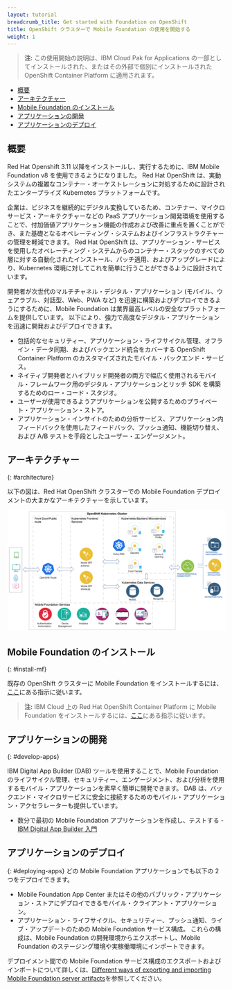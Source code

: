 ```yaml
---
layout: tutorial
breadcrumb_title: Get started with Foundation on OpenShift
title: OpenShift クラスターで Mobile Foundation の使用を開始する
weight: 1
---
```

<!-- NLS_CHARSET=UTF-8 -->


> **注:** この使用開始の説明は、IBM Cloud Pak for Applications の一部としてインストールされた、またはその外部で個別にインストールされた OpenShift Container Platform に適用されます。

* [概要](#introduction)
* [アーキテクチャー](#architecture)
* [Mobile Foundation のインストール](#install-mf)
* [アプリケーションの開発](#develop-apps)
* [アプリケーションのデプロイ](#deploying-apps)

## 概要
Red Hat Openshift 3.11 以降をインストールし、実行するために、IBM Mobile Foundation v8 を使用できるようになりました。 Red Hat OpenShift は、実動システムの複雑なコンテナー・オーケストレーションに対処するために設計されたエンタープライズ Kubernetes プラットフォームです。

企業は、ビジネスを継続的にデジタル変換しているため、コンテナー、マイクロサービス・アーキテクチャーなどの PaaS アプリケーション開発環境を使用することで、付加価値アプリケーション機能の作成および改善に重点を置くことができ、また基礎となるオペレーティング・システムおよびインフラストラクチャーの管理を軽減できます。 Red Hat OpenShift は、アプリケーション・サービスを使用したオペレーティング・システムからのコンテナー・スタックのすべての層に対する自動化されたインストール、パッチ適用、およびアップグレードにより、Kubernetes 環境に対してこれを簡単に行うことができるように設計されています。

開発者が次世代のマルチチャネル・デジタル・アプリケーション (モバイル、ウェアラブル、対話型、Web、PWA など) を迅速に構築およびデプロイできるようにするために、Mobile Foundation は業界最高レベルの安全なプラットフォームを提供しています。  以下により、強力で高度なデジタル・アプリケーションを迅速に開発およびデプロイできます。
* 包括的なセキュリティー、アプリケーション・ライフサイクル管理、オフライン・データ同期、およびバックエンド統合をカバーする OpenShift Container Platform のカスタマイズされたモバイル・バックエンド・サービス。
* ネイティブ開発者とハイブリッド開発者の両方で幅広く使用されるモバイル・フレームワーク用のデジタル・アプリケーションとリッチ SDK を構築するためのロー・コード・スタジオ。
* ユーザーが使用できるようアプリケーションを公開するためのプライベート・アプリケーション・ストア。
* アプリケーション・インサイトのための分析サービス、アプリケーション内フィードバックを使用したフィードバック、プッシュ通知、機能切り替え、および A/B テストを手段としたユーザー・エンゲージメント。

## アーキテクチャー
{: #architecture}

以下の図は、Red Hat OpenShift クラスターでの Mobile Foundation デプロイメントの大まかなアーキテクチャーを示しています。

![アーキテクチャー](architecture-mobile-services-openshift.png)

## Mobile Foundation のインストール
{: #install-mf}

既存の OpenShift クラスターに Mobile Foundation をインストールするには、[ここ](../mobilefoundation-on-openshift)にある指示に従います。

>**注:** IBM Cloud 上の Red Hat OpenShift Container Platform に Mobile Foundation をインストールするには、[ここ](../deploy-mf-on-ibmcloud-ocp)にある指示に従います。

## アプリケーションの開発
{: #develop-apps}

IBM Digital App Builder (DAB) ツールを使用することで、Mobile Foundation のライフサイクル管理、セキュリティー、エンゲージメント、および分析を使用するモバイル・アプリケーションを素早く簡単に開発できます。  DAB は、バックエンド・マイクロサービスに安全に接続するためのモバイル・アプリケーション・アクセラレーターも提供しています。  

* 数分で最初の Mobile Foundation アプリケーションを作成し、テストする - [IBM Digital App Builder 入門](https://github.com/MobileFirst-Platform-Developer-Center/IBMDigitalAppBuilderGettingStarted)

## アプリケーションのデプロイ
{: #deploying-apps}
どの Mobile Foundation アプリケーションでも以下の 2 つをデプロイできます。
* Mobile Foundation App Center またはその他のパブリック・アプリケーション・ストアにデプロイできるモバイル・クライアント・アプリケーション。
* アプリケーション・ライフサイクル、セキュリティー、プッシュ通知、ライブ・アップデートのための Mobile Foundation サービス構成。  これらの構成は、Mobile Foundation の開発環境からエクスポートし、Mobile Foundation のステージング環境や実稼働環境にインポートできます。  

デプロイメント間での Mobile Foundation サービス構成のエクスポートおよびインポートについて詳しくは、[Different ways of exporting and importing Mobile Foundation server artifacts](http://mobilefirstplatform.ibmcloud.com/blog/2016/07/25/how-to-replicate-mobilefirst-environment/)を参照してください。
